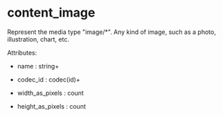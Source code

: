 # content_image

Represent the media type "image/*". Any kind of image, such as a photo, illustration, chart, etc.

Attributes:

* name : string+
  
* codec_id : codec(id)+

* width_as_pixels : count
  
* height_as_pixels : count
